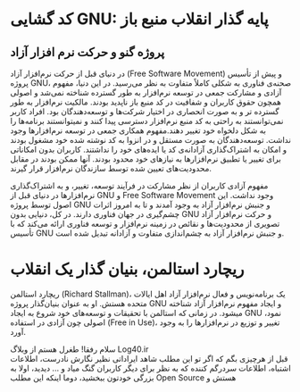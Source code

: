 # کد گشایی GNU: پایه گذار انقلاب منبع باز
## پروژه گنو و حرکت نرم افزار آزاد

در دنیای قبل از حرکت نرم‌افزار آزاد (Free Software Movement) و پیش از تأسیس پروژه GNU، صحنه‌ی فناوری به شکلی کاملاً متفاوت به نظر می‌رسید. در این دنیا، مفهوم آزادی و مشارکت جمعی در توسعه نرم‌افزار به طور گسترده شناخته نمی‌شد و اصولی همچون حقوق کاربران و شفافیت در کد منبع باز ناپدید بودند. مالکیت نرم‌افزار به طور گسترده تر و به صورت انحصاری در اختیار شرکت‌ها و توسعه‌دهندگان بود. افراد کاربر نمی‌توانستند به راحتی به کد منبع نرم‌افزار دسترسی پیدا کنند و نمیتوانستند برنامه‌ها را به شکل دلخواه خود تغییر دهند.مفهوم همکاری جمعی در توسعه نرم‌افزارها وجود نداشت. توسعه‌دهندگان به صورت مستقل و در انزوا به کد نوشته شده خود مشغول بودند و امکان به اشتراک‌گذاری آزادانه‌ی کد یا ایده‌های خود را نداشتند. کاربران بدون امکاناتی برای تغییر یا تطبیق نرم‌افزارها به نیازهای خود محدود بودند. آنها ممکن بودند در مقابل محدودیت‌های تعیین شده توسط سازندگان نرم‌افزار قرار گیرند.

مفهوم آزادی کاربران از نظر مشارکت در فرآیند توسعه، تغییر، و به اشتراک‌گذاری نرم‌افزارها در دنیای قبل از GNU و Free Software Movement وجود نداشت. این اصول توسط پروژه GNU و جنبش نرم‌افزار آزاد به وجود آمدند و تا به امروز اثرات چشم‌گیری در جهان فناوری دارند. در کل، دنیایی بدون GNU و حرکت نرم‌افزار آزاد تصویری از محدودیت‌ها و نقائص در زمینه نرم‌افزار و توسعه فناوری ارائه می‌کند که با تأسیس GNU و جنبش نرم‌افزار آزاد به چشم‌اندازی متفاوت و آزادانه تبدیل شده است.

# ریچارد استالمن،‌ بنیان گذار یک انقلاب
ریچارد استالمن (Richard Stallman)، یک برنامه‌نویس و فعال نرم‌افزار آزاد اهل ایالات متحده هستش. او به عنوان بنیان‌گذار پروژه GNU و ایجاد مفهوم نرم‌افزار آزاد شناخته میشود. در زمانی که استالمن با تحقیقات و توسعه‌های خود شروع به ایجاد GNU نمود، اصولی چون آزادی در استفاده (Free in Use)، تغییر و توزیع در نرم‌افزارها را به وجود آورد.

سلام رفقا! طغرل هستم از وبلاگ Log40.ir  
قبل از هرچیزی بگم که اگر تو این مطلب شاهد ایراداتی نظیر نگارش نادرست، اطلاعات اشتباه، اطلاعات سردرگم کننده که به نظر برای دیگر کاربران گنگ میاد و ... دیدید، اولا به بزرگی خودتون ببخشید، دوما اینکه این مطلب Open Source هستش و
